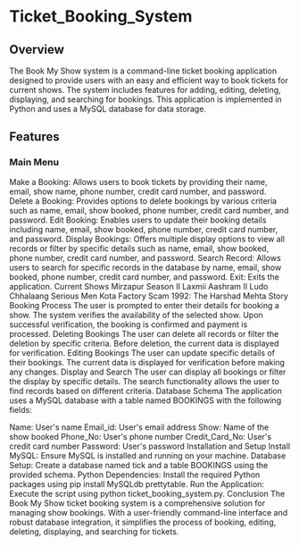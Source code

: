 # Ticket_Booking_System

## Overview
The Book My Show system is a command-line ticket booking application designed to provide users with an easy and efficient way to book tickets for current shows. The system includes features for adding, editing, deleting, displaying, and searching for bookings. This application is implemented in Python and uses a MySQL database for data storage.

## Features
### Main Menu
Make a Booking: Allows users to book tickets by providing their name, email, show name, phone number, credit card number, and password.
Delete a Booking: Provides options to delete bookings by various criteria such as name, email, show booked, phone number, credit card number, and password.
Edit Booking: Enables users to update their booking details including name, email, show booked, phone number, credit card number, and password.
Display Bookings: Offers multiple display options to view all records or filter by specific details such as name, email, show booked, phone number, credit card number, and password.
Search Record: Allows users to search for specific records in the database by name, email, show booked, phone number, credit card number, and password.
Exit: Exits the application.
Current Shows
Mirzapur Season II
Laxmii
Aashram II
Ludo
Chhalaang
Serious Men
Kota Factory
Scam 1992: The Harshad Mehta Story
Booking Process
The user is prompted to enter their details for booking a show.
The system verifies the availability of the selected show.
Upon successful verification, the booking is confirmed and payment is processed.
Deleting Bookings
The user can delete all records or filter the deletion by specific criteria.
Before deletion, the current data is displayed for verification.
Editing Bookings
The user can update specific details of their bookings.
The current data is displayed for verification before making any changes.
Display and Search
The user can display all bookings or filter the display by specific details.
The search functionality allows the user to find records based on different criteria.
Database Schema
The application uses a MySQL database with a table named BOOKINGS with the following fields:

Name: User's name
Email_id: User's email address
Show: Name of the show booked
Phone_No: User's phone number
Credit_Card_No: User's credit card number
Password: User's password
Installation and Setup
Install MySQL: Ensure MySQL is installed and running on your machine.
Database Setup: Create a database named tick and a table BOOKINGS using the provided schema.
Python Dependencies: Install the required Python packages using pip install MySQLdb prettytable.
Run the Application: Execute the script using python ticket_booking_system.py.
Conclusion
The Book My Show ticket booking system is a comprehensive solution for managing show bookings. With a user-friendly command-line interface and robust database integration, it simplifies the process of booking, editing, deleting, displaying, and searching for tickets.

